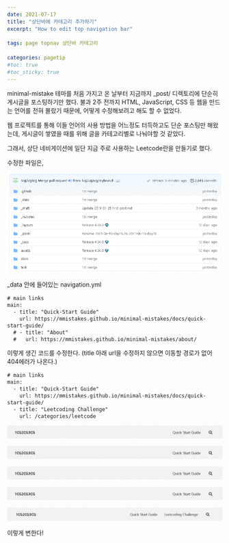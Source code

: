 ```yaml
---
date: 2021-07-17
title: "상단바에 카테고리 추가하기"
excerpt: "How to edit top navigation bar"

tags: page topnav 상단바 카테고리

categories: pagetip
#toc: true
#toc_sticky: true
---
```



minimal-mistake 테마를 처음 가지고 온 날부터 지금까지 _post/ 디렉토리에 단순히 게시글을 포스팅하기만 했다.  불과 2주 전까지 HTML, JavaScript, CSS 등 웹을 만드는 언어를 전혀 몰랐기 때문에, 어떻게 수정해보려고 해도 할 수 없었다.

웹 프로젝트를 통해 이들 언어의 사용 방법을 어느정도 터득하고도 단순 포스팅만 해왔는데, 게시글이 쌓였을 때를 위해 글을 카테고리별로 나눠야할 것 같았다.

그래서, 상단 네비게이션에 일단 지금 주로 사용하는 Leetcode란을 만들기로 했다.

수정한 파일은,

![main page](https://github.com/1cg2cg3cg/images/blob/main/page/code_menu_page.png?raw=true)

_data 안에 들어있는 navigation.yml

```
# main links
main:
  - title: "Quick-Start Guide"
    url: https://mmistakes.github.io/minimal-mistakes/docs/quick-start-guide/
  # - title: "About"
  #   url: https://mmistakes.github.io/minimal-mistakes/about/
```

이렇게 생긴 코드를 수정한다. (title 아래 url을 수정하지 않으면 이동할 경로가 없어 404에러가 나온다.)

```
# main links
main:
  - title: "Quick-Start Guide"
    url: https://mmistakes.github.io/minimal-mistakes/docs/quick-start-guide/
  - title: "Leetcoding Challenge"
    url: /categories/leetcode
```

![before](/images/top_nav_before.png)

![before](./images/top_nav_before.png)

![before](../images/top_nav_before.png)

![before](https://github.com/1cg2cg3cg/1cg2cg3cg.github.io/blob/master/images/top_nav_before.png)

![after](https://github.com/1cg2cg3cg/1cg2cg3cg.github.io/blob/b967bd157799a8bae3a3f819d56daf6157435074/images/top_nav_after.png)


이렇게 변한다!
